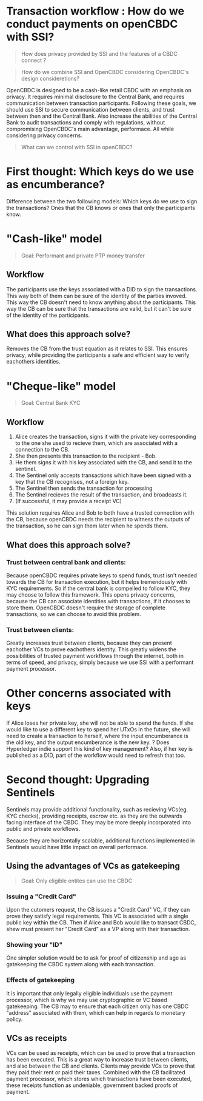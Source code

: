 # Transaction workflow : How do we conduct payments on openCBDC with SSI?

> How does privacy provided by SSI and the features of a CBDC connect ?

> How do we combine SSI and OpenCBDC considering OpenCBDC's design consideretions?

OpenCBDC is designed to be a cash-like retail CBDC with an emphasis on privacy. It requires minimal disclosure to the Central Bank, and requires communication between transaction participants. 
Following these goals, we should use SSI to secure communication between clients, and trust between then and the Central Bank. Also increase the abilities of the Central Bank to audit transactions and comply with regulations, without compromising OpenCBDC's main advantage, performace. All while considering privacy concerns.

> What can we control with SSI in openCBDC?
# First thought: Which keys do we use as encumberance?

Difference between the two following models:
Which keys do we use to sign the transactions?
Ones that the CB knows or ones that only the participants know.

# "Cash-like" model 
> Goal: Performant and private PTP money transfer
## Workflow
The participants use the keys associated with a DID to sign the transactions. This way both of them can be sure of the identity of the parties invoved. 
This way the CB doesn't need to know anything about the participants. This way the CB can be sure that the transactions are valid, but it can't be sure of the identity of the participants. 

## What does this approach solve?
Removes the CB from the trust equation as it relates to SSI. This ensures privacy, while providing the participants a safe and efficient way to verify eachothers identities.

# "Cheque-like" model 
>Goal: Central Bank KYC

## Workflow
1. Alice creates the transaction, signs it with the private key corresponding to the one she used to recieve them, which are associated with a connection to the CB. 
2. She then presents this transaction to the recipient - Bob. 
3. He them signs it with his key associated with the CB, and send it to the sentinel.
4. The Sentinel only accepts transactions which have been signed with a key that the CB recognises, not a foreign key. 
5. The Sentinel then sends the transaction for processing
6. The Sentinel recieves the result of the transaction, and broadcasts it.
7. (If successful, it may provide a receipt VC)

This solution requires Alice and Bob to both have a trusted connection with the CB, because openCBDC needs the recipient to witness the outputs of the transaction, so he can sign them later when he spends them. 

## What does this approach solve?

### Trust between central bank and clients:
Because openCBDC requires private keys to spend funds, trust isn't needed towards the CB for transaction execution, but it helps tremendously with KYC requirements. So if the central bank is compelled to follow KYC, they may choose to follow this framework. This opens privacy concerns, because the CB can associate identities with transactions, if it chooses to store them. OpenCBDC doesn't require the storage of complete transactions,
so we can choose to avoid this problem.

### Trust between clients:
Greatly increases trust between clients, because they can present eachother VCs to prove eachothers identity. This greatly widens the possibilities of trusted payment workflows through the internet, both in terms of speed, and privacy, simply because we use SSI with a performant payment processor.

# Other concerns associated with keys
If Alice loses her private key, she will not be able to spend the funds. 
If she would like to use a different key to spend her UTxOs in the future, she will need to create a transaction to herself, where the input encumberance is the old key, and the output encumberance is the new key. 
? Does Hyperledger indie support this kind of key management?
Also, if her key is published as a DID, part of the workflow would need to refresh that too.

# Second thought: Upgrading Sentinels
Sentinels may provide additional functionality, such as recieving VCs(eg. KYC checks), providing receipts, escrow etc. as they are the outwards facing interface of the CBDC.
They may be more deeply incorporated into public and private workflows.

Because they are horizontally scalable, additional functions implemented in Sentinels would have little impact on overall performace.

## Using the advantages of VCs as gatekeeping
> Goal: Only eligible entites can use the CBDC
### Issuing a "Credit Card"
Upon the cutomers request, the CB issues a "Credit Card" VC, if they can prove they satisfy legal requirements. This VC is associated with a single public key within the CB.
Then if Alice and Bob would like to transact CBDC, shew must present her "Credit Card" as a VP along with their transaction.

### Showing your "ID"
One simpler solution would be to ask for proof of citizenship and age as gatekeeping the CBDC system along with each transaction.

### Effects of gatekeeping
It is important that only legally eligible individuals use the payment processor, which is why we may use cryptographic or VC based gatekeeping.
The CB may to ensure that each citizen only has one CBDC "address" associated with them, which can help in regards to monetary policy.

## VCs as receipts
VCs can be used as receipts, which can be used to prove that a transaction has been executed. This is a great way to increase trust between clients, and also between the CB and clients. Clients may provide VCs to prove that they paid their rent or paid their taxes. Combined with the CB facilitated payment processor, which stores which transactions have been executed, these receipts function as undeniable, government backed proofs of payment. 